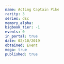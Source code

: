 ```yaml
---
name: Acting Captain Pike
rarity: 3
series: dsc
memory_alpha:
bigbook_tier: -1
events: 0
in_portal: true
date: 02/10/2019
obtained: Event
mega: true
published: true
---
```



